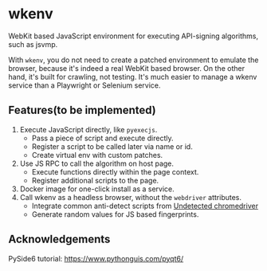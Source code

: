 wkenv
======

WebKit based JavaScript environment for executing API-signing algorithms, such as jsvmp.

With `wkenv`, you do not need to create a patched environment to emulate the browser,
because it's indeed a real WebKit based browser. On the other hand, it's built for
crawling, not testing. It's much easier to manage a wkenv service than a Playwright or
Selenium service.

Features(to be implemented)
------

1. Execute JavaScript directly, like `pyexecjs`.
    - Pass a piece of script and execute directly.
    - Register a script to be called later via name or id.
    - Create virtual env with custom patches.
2. Use JS RPC to call the algorithm on host page.
    - Execute functions directly within the page context.
    - Register additional scripts to the page.
3. Docker image for one-click install as a service.
4. Call wkenv as a headless browser, without the `webdriver` attributes.
    - Integrate common anti-detect scripts from [Undetected chromedriver](https://github.com/ultrafunkamsterdam/undetected-chromedriver)
    - Generate random values for JS based fingerprints.

Acknowledgements
------

PySide6 tutorial: https://www.pythonguis.com/pyqt6/

